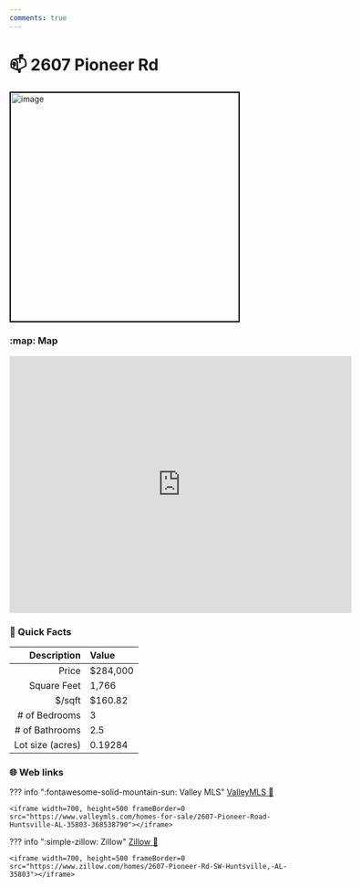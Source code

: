```yaml
---
comments: true
---
```


# 📫 2607 Pioneer Rd

<img
    src="https://realestatedigital.propertiescdn.com/ListingImages/alnaris-p/images/0/0/21858769.jpg" 
    alt="image" 
    width="400" 
    style="border:2px solid black">

### :map: Map

<iframe src="https://www.google.com/maps/embed?pb=!1m18!1m12!1m3!1d3284.106159053377!2d-86.58778552383272!3d34.60147698852955!2m3!1f0!2f0!3f0!3m2!1i1024!2i768!4f13.1!3m3!1m2!1s0x886272d3d746f9a7%3A0x9fa4ea7cec03f5c6!2s2607%20Pioneer%20Rd%20SW%2C%20Huntsville%2C%20AL%2035803!5e0!3m2!1sen!2sus!4v1717081174766!5m2!1sen!2sus" width="600" height="450" style="border:0;" allowfullscreen="" loading="lazy" referrerpolicy="no-referrer-when-downgrade"></iframe>

### :open_file_folder: Quick Facts

| Description       | Value |
| ----------------: | :---- |
| Price             | $284,000 |
| Square Feet       | 1,766 |
| $/sqft            | $160.82 |
| # of Bedrooms     | 3 |
| # of Bathrooms    | 2.5 |
| Lot size (acres)  | 0.19284 |

### :globe_with_meridians: Web links

??? info ":fontawesome-solid-mountain-sun:  Valley MLS"
    [ValleyMLS 	:link:](https://www.valleymls.com/homes-for-sale/2607-Pioneer-Road-Huntsville-AL-35803-368538790)

    <iframe width=700, height=500 frameBorder=0 src="https://www.valleymls.com/homes-for-sale/2607-Pioneer-Road-Huntsville-AL-35803-368538790"></iframe>

??? info ":simple-zillow:  Zillow"
    [Zillow :link:](https://www.zillow.com/homes/2607-Pioneer-Rd-SW-Huntsville,-AL-35803)

    <iframe width=700, height=500 frameBorder=0 src="https://www.zillow.com/homes/2607-Pioneer-Rd-SW-Huntsville,-AL-35803"></iframe>